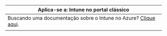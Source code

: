 |Aplica-se a: Intune no portal clássico |
|--|
|Buscando uma documentação sobre o Intune no Azure? [Clique aqui](https://docs.microsoft.com/intune/what-is-intune).|
| |
